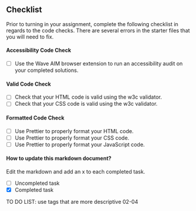 ## Checklist

Prior to turning in your assignment, complete the following checklist in regards to the code checks. There are several errors in the starter files that you will need to fix.

#### Accessibility Code Check

- [ ] Use the Wave AIM browser extension to run an accessibility audit on your completed solutions.

#### Valid Code Check

- [ ] Check that your HTML code is valid using the w3c validator.
- [ ] Check that your CSS code is valid using the w3c validator.

#### Formatted Code Check

- [ ] Use Prettier to properly format your HTML code.
- [ ] Use Prettier to properly format your CSS code.
- [ ] Use Prettier to properly format your JavaScript code.

#### How to update this markdown document?

Edit the markdown and add an x to each completed task.

- [ ] Uncompleted task
- [x] Completed task

TO DO LIST:
use tags that are more descriptive
02-04
